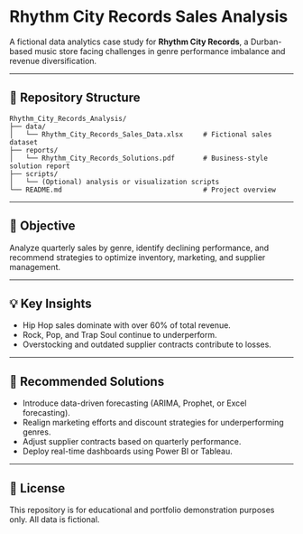 # Rhythm City Records Sales Analysis

A fictional data analytics case study for **Rhythm City Records**, a Durban-based music store facing challenges in genre performance imbalance and revenue diversification.

---

## 📁 Repository Structure
```
Rhythm_City_Records_Analysis/
├── data/
│   └── Rhythm_City_Records_Sales_Data.xlsx     # Fictional sales dataset
├── reports/
│   └── Rhythm_City_Records_Solutions.pdf       # Business-style solution report
├── scripts/
│   └── (Optional) analysis or visualization scripts
└── README.md                                   # Project overview
```

---

## 🎯 Objective
Analyze quarterly sales by genre, identify declining performance, and recommend strategies to optimize inventory, marketing, and supplier management.

---

## 💡 Key Insights
- Hip Hop sales dominate with over 60% of total revenue.
- Rock, Pop, and Trap Soul continue to underperform.
- Overstocking and outdated supplier contracts contribute to losses.

---

## 🧠 Recommended Solutions
- Introduce data-driven forecasting (ARIMA, Prophet, or Excel forecasting).  
- Realign marketing efforts and discount strategies for underperforming genres.  
- Adjust supplier contracts based on quarterly performance.  
- Deploy real-time dashboards using Power BI or Tableau.  

---

## 🧾 License
This repository is for educational and portfolio demonstration purposes only. All data is fictional.
